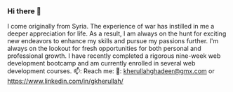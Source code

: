 ### Hi there 👋
I come originally from Syria. The experience of war has instilled in me a deeper appreciation for life. As a result, I am always on the hunt for exciting new endeavors to enhance my skills and pursue my passions further. I'm always on the lookout for fresh opportunities for both personal and professional growth. I have recently completed a rigorous nine-week web development bootcamp and am currently enrolled in several web development courses.
📫️: Reach me: 📧️: kherullahghadeer@gmx.com or https://www.linkedin.com/in/gkherullah/
<!--
**snakecharmergh/snakecharmergh** is a ✨ _special_ ✨ repository because its `README.md` (this file) appears on your GitHub profile.

Here are some ideas to get you started:

- 🔭 I’m currently working on ...
- 🌱 I’m currently learning ...
- 👯 I’m looking to collaborate on ...
- 🤔 I’m looking for help with ...
- 💬 Ask me about ...
- 📫 How to reach me: ...
- 😄 Pronouns: ...
- ⚡ Fun fact: ...
-->
